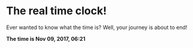 # The real time clock!

Ever wanted to know what the time is? Well, your journey is about to end!

**The time is Nov 09, 2017, 06:21**